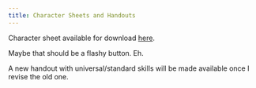 ```yaml
---
title: Character Sheets and Handouts
---
```


Character sheet available for download [here]({{site.url}}/citatel/downloads/handouts/playersheet.pdf).  
<!-- i *cannot* get {{ site.url | relative_url }} to work here and i have no idea why, i have to add /citatel manually and it feels bad. -->

Maybe that should be a flashy button. Eh.  

A new handout with universal/standard skills will be made available once I revise the old one.

